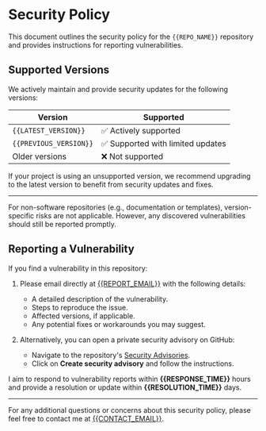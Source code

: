 # Security Policy

This document outlines the security policy for the `{{REPO_NAME}}` repository
and provides instructions for reporting vulnerabilities.

## Supported Versions

We actively maintain and provide security updates for the following versions:

| Version                | Supported                         |
| ---------------------- | --------------------------------- |
| `{{LATEST_VERSION}}`   | ✅ Actively supported             |
| `{{PREVIOUS_VERSION}}` | ✅ Supported with limited updates |
| Older versions         | ❌ Not supported                  |

If your project is using an unsupported version, we recommend upgrading to the latest version
to benefit from security updates and fixes.

---

For non-software repositories (e.g., documentation or templates), version-specific risks are not applicable.
However, any discovered vulnerabilities should still be reported promptly.

## Reporting a Vulnerability

If you find a vulnerability in this repository:

1. Please email directly at [{{REPORT_EMAIL}}][{{REPORT_EMAIL}}] with the following details:

   - A detailed description of the vulnerability.
   - Steps to reproduce the issue.
   - Affected versions, if applicable.
   - Any potential fixes or workarounds you may suggest.

2. Alternatively, you can open a private security advisory on GitHub:
   - Navigate to the repository's [Security Advisories][security-advisories].
   - Click on **Create security advisory** and follow the instructions.

I aim to respond to vulnerability reports within **{{RESPONSE_TIME}}** hours
and provide a resolution or update within **{{RESOLUTION_TIME}}** days.

---

For any additional questions or concerns about this security policy,
please feel free to contact me at [{{CONTACT_EMAIL}}][{{CONTACT_EMAIL}}].

[{{CONTACT_EMAIL}}]: mailto:{{CONTACT_EMAIL}}
[{{REPORT_EMAIL}}]: mailto:{{REPORT_EMAIL}}
[security-advisories]: {{SECURITY_URL}}

